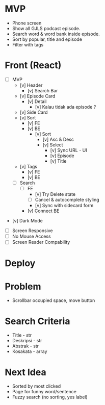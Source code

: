# MVP
- Phone screen
- Show all GJLS podcast episode.
- Search word & word bank inside episode.
- Sort by popular, title and episode
- Filter with tags

# Front (React)
- [ ] MVP
    - [v] Header
        - [v] Search Bar
    - [v] Episode Card
        - [v] Detail
            - [v] Kalau tidak ada episode ?
    - [v] Side Card
    - [v] Sort
        - [v] FE
        - [v] BE
            - [v] Sort
                - [v] Asc & Desc
                - [v] Select
                    - [v] Sync URL - UI
                    - [v] Episode
                    - [v] Title
    - [v] Tags
        - [v] FE
        - [v] BE
    - [ ] Search
        - [ ] FE
            - [v] Try Delete state
            - [ ] Cancel & autocomplete styling
            - [v] Sync with sidecard form
        - [v] Connect BE
- [v] Dark Mode
- [ ] Screen Responsive
- [ ] No Mouse Access
- [ ] Screen Reader Compability

# Deploy

# Problem
- Scrollbar occupied space, move button

# Search Criteria
- Title - str
- Deskripsi - str
- Abstrak - str
- Kosakata - array

# Next Idea
- Sorted by most clicked
- Page for funny word/sentence
- Fuzzy search (no sorting, yes label)